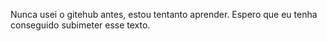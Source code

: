 Nunca usei o gitehub antes, estou tentanto aprender. 
Espero que eu tenha conseguido subimeter esse texto.
